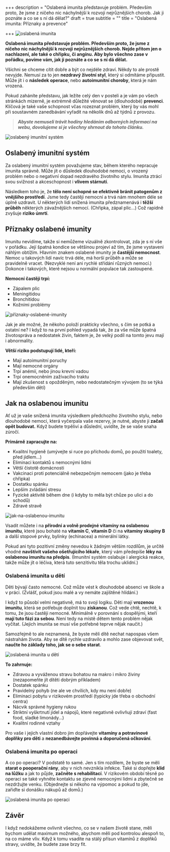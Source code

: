 +++
description = "Oslabená imunita představuje problém. Především proto, že jsme z ničeho nic náchylnější k rozvoji nejrůznějších chorob. Jak ji poznáte a co se s ní dá dělat?"
draft = true
subtitle = ""
title = "Oslabená imunita: Příznaky a prevence"

+++
![oslabená imunita](/images/oslabena-imunita.jpg)

**Oslabená imunita představuje problém. Především proto, že jsme z ničeho nic náchylnější k rozvoji nejrůznějších chorob. Nejde přitom jen o nachlazení, ale také o chřipku, či angínu. Aby bylo všechno zase v pořádku, povíme vám, jak ji poznáte a co se s ní dá dělat.**

Všichni se chceme cítit dobře a být co nejdéle zdraví. Někdy to ale prostě nevyjde. Nemusí za to jen **nezdravý životní styl**, který si odmítáme připustit. Může jít i o **následek operace**, nebo **autoimunitní choroby**, která je nám vrozená.

Pokud zaháníte představu, jak ležíte celý den v posteli a je vám po všech stránkách mizerně, je extrémně důležité věnovat se (dlouhodobé) **prevenci**. Klíčová je také vaše schopnost včas rozeznat problém, který by vás mohl při soustavném zanedbávání vyřadit na několik dnů až týdnů z provozu.

> **_Abyste nemuseli trávit hodiny hledáním odborných informací na webu, dovolujeme si je všechny shrnout do tohoto článku._**

![oslabený imunitní systém](/images/oslabeny-imunitni-system.jpg)

## Oslabený imunitní systém

Za oslabený imunitní systém považujeme stav, během kterého nepracuje imunita správně. Může jít o důsledek dlouhodobé nemoci, o vrozený problém nebo o negativní dopad nezdravého životního stylu. Imunita ztrácí svou svižnost a akceschopnost i **vlivem stárnutí**.

Následkem toho je, že **tělo není schopné se efektivně bránit patogenům z vnějšího prostředí**. Jsme tedy častěji nemocní a trvá nám mnohem déle se úplně uzdravit. U některých lidí snížená imunita předznamenává i **těžší průběh** některých závažnějších nemocí. (Chřipka, zápal plic…) Což rapidně zvyšuje **riziko úmrtí**.

## Příznaky oslabené imunity

Imunitu nevidíme, takže si nemůžeme vizuálně zkontrolovat, zda je s ní vše v pořádku. Její špatná kondice se většinou projeví až tím, že jsme vystaveni náhlým obtížím. Hlavním znakem oslabené imunity je **častější nemocnost**. Nemoc u takových lidí navíc trvá déle, má horší průběh a může se pravidelně vracet. (Nezvyklé není ani rychlé střídání různých nemocí.) Dokonce i takových, které nejsou u normální populace tak zastoupené.

**Nemocní častěji trpí:**

* Zápalem plic
* Meningitidou
* Bronchitidou
* Kožními problémy

![příznaky-oslabené-imunity](/images/priznaky-oslabene-imunity.jpg)

Jak je ale možné, že někoho položí prakticky všechno, s čím se potká a ostatní ne? I když to na první pohled vypadá tak, že za vše může špatná životospráva a nedostatek živin, faktem je, že velký podíl na tomto jevu mají i abnormality.

**Větší riziko podstupují lidé, kteří:**

* Mají autoimunitní poruchy
* Mají nemocné orgány
* Trpí anémií, nebo jinou krevní vadou
* Trpí onemocněním zažívacího traktu
* Mají zkušenost s opožděným, nebo nedostatečným vývojem (to se týká především dětí)

## Jak na oslabenou imunitu

Ať už je vaše snížená imunita výsledkem předchozího životního stylu, nebo dlouhodobé nemoci, která vyčerpala vaše rezervy, je nutné, abyste ji **začali opět budovat.** Když budete trpěliví a důslední, uvidíte, že se vaše snaha zúročí.

**Primárně zapracujte na:**

* Kvalitní hygieně (umývejte si ruce po příchodu domů, po použití toalety, před jídlem…)
* Eliminaci kontaktů s nemocnými lidmi
* Větší čistotě domácnosti
* Vakcinaci proti potenciálně nebezpečným nemocem (jako je třeba chřipka)
* Dostatku spánku
* Lepším zvládání stresu
* Fyzické aktivitě během dne (i kdyby to měla být chůze po ulici a do schodů)
* Zdravé stravě

![jak-na-oslabenou-imunitu](/images/jak-na-oslabenou-imunitu.jpg)

Vsadit můžete i na **přírodní a volně prodejné vitamíny na oslabenou imunitu**, které jsou bohaté na **vitamín C**, **vitamín D** či na **vitamíny skupiny B** a další stopové prvky, bylinky (echinacea) a minerální látky.

Pokud ani tyto pozitivní změny nevedou k žádným větším rozdílům, je určitě vhodné **navštívit vašeho ošetřujícího lékaře**, který vám předepíše **léky na oslabenou imunitu na předpis**. (Imunitní systém oslabuje i alergická reakce, takže může jít o léčiva, která tuto senzitivitu těla trochu uklidní.)

### Oslabená imunita u dětí

Děti bývají často nemocné. Což může vést k dlouhodobé absenci ve škole a v práci. (Zvlášť, pokud jsou malé a vy nemáte zajištěné hlídání.)

I když to působí velmi negativně, má to svoji logiku. Děti mají **vrozenou imunitu**, která se potřebuje doplnit tou **získanou**. Což vede chtě, nechtě, k tomu, že jsou častěji nemocné. Minimálně v porovnání s dospělými, kteří **mají tuto fázi za sebou**. Není tedy na místě dětem tento problém nějak vyčítat. (Jejich imunita se musí vše potřebné teprve nějak naučit.)

Samozřejmě to ale neznamená, že byste měli dítě nechat napospas všem nástrahám života. Aby se dítě rychle uzdravilo a mohlo zase objevovat svět, **naučte ho základy toho, jak se o sebe starat**.

![oslabená imunita u dětí](/images/oslabena-imunita-u-deti.jpg)

**To zahrnuje:**

* Zdravou a vyváženou stravu bohatou na makro i mikro živiny (nezapomeňte jít dítěti dobrým příkladem)
* Dostatek spánku
* Pravidelný pohyb (ne ale ve chvílích, kdy mu není dobře)
* Eliminaci pobytu v rizikovém prostředí (typicky jde třeba o obchodní centra)
* Nácvik správné hygieny rukou
* Striktní vyškrtnutí jídel a nápojů, které negativně ovlivňují zdraví (fast food, sladké limonády…)
* Kvalitní rodinné vztahy

Pro vaše i jejich vlastní dobro jim dopřávejte **vitamíny a potravinové doplňky pro děti** a **nezanedbávejte povinná a doporučená očkování**.

### Oslabená imunita po operaci

A co po operaci? V podstatě to samé. Jen s tím rozdílem, že byste se měli **starat o pooperační rány**, aby v nich nevznikla infekce. Také si dopřejte **klid na lůžku** a jak to půjde, **začněte s rehabilitací**. V rizikovém období těsně po operaci se také vyhněte kontaktu se zjevně nemocnými lidmi a zbytečně se nezdržujte venku. (Objednejte si někoho na výpomoc a pokud to jde, zařiďte si donášku nákupů až domů.)

![oslabená imunita po operaci](/images/oslabena-imunita-po-operaci.jpg)

## Závěr

I když nedokážeme ovlivnit všechno, co se v našem životě stane, měli bychom udělat maximum možného, abychom měli pod kontrolou alespoň to, na co máme vliv. Když k tomu vsadíte na stálý přísun vitamínů z doplňků stravy, uvidíte, že budete zase brzy fit.